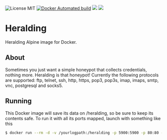 ![License MIT](https://img.shields.io/badge/license-MIT-blue.svg) [![Docker Automated build](https://img.shields.io/docker/automated/dragas/heralding.svg)](https://hub.docker.com/r/dragas/heralding) [![](https://img.shields.io/docker/stars/dragas/heralding.svg)](https://hub.docker.com/r/dragas/heralding) [![](https://img.shields.io/docker/pulls/dragas/heralding.svg)](https://hub.docker.com/r/dragas/heralding)

# Heralding
Heralding Alpine image for Docker.

## About
Sometimes you just want a simple honeypot that collects credentials, nothing more. Heralding is that honeypot! Currently the following protocols are supported: ftp, telnet, ssh, http, https, pop3, pop3s, imap, imaps, smtp, vnc, postgresql and socks5.

## Running
This Docker image will save its data on /heralding, so be sure to keep its contents safe.
To run it with all its ports mapped, launch with something like this

```bash
$ docker run --rm -d -v /yourlogpath:/heralding -p 5900:5900 -p 80:80 -p443:443 -p 110:110 -p 143:143 -p 21:21 -p 993:993 -p 995:995 -p 25:25 -p 5432:5432 -p 23:23 -p 22:22 -p 1080:1080 dragas/heralding
```
